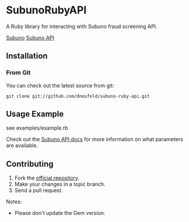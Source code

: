 # SubunoRubyAPI

A Ruby library for interacting with Subuno fraud screening API.

[Subuno](http://www.subuno.com)
[Subuno API](http://www.subuno.com/developers.html)

## Installation

### From Git

You can check out the latest source from git:

    git clone git://github.com/dneufeld/subuno-ruby-api.git

## Usage Example

see examples/example.rb

Check out the [Subuno API docs](http://www.subuno.com/developers.html) for more information on what parameters are available.

## Contributing

1. Fork the [official repository](https://github.com/dneufeld/subuno-ruby-api).
2. Make your changes in a topic branch.
3. Send a pull request.

Notes:

* Please don't update the Gem version.
